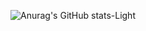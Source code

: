![Anurag's GitHub stats-Light](https://github-readme-stats.vercel.app/api/top-langs/?username=friselisoff&layout=compact)
